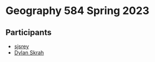 # Geography 584 Spring 2023

## Participants

- [sjsrey](https://github.com/sjsrey)
- [Dylan Skrah](https://github.com/fiendskrah)
